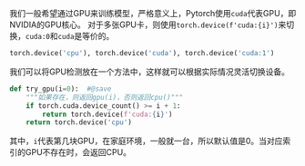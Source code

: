 我们一般希望通过GPU来训练模型，严格意义上，Pytorch使用`cuda`代表GPU，即NVIDIA的GPU核心。
对于多张GPU卡，则使用`torch.device(f'cuda:{i}')`来切换，`cuda:0`和`cuda`是等价的。
```python
torch.device('cpu'), torch.device('cuda'), torch.device('cuda:1')
```

我们可以将GPU检测放在一个方法中，这样就可以根据实际情况灵活切换设备。
```python
def try_gpu(i=0):  #@save
    """如果存在，则返回gpu(i)，否则返回cpu()"""
    if torch.cuda.device_count() >= i + 1:
        return torch.device(f'cuda:{i}')
    return torch.device('cpu')
```
其中，`i`代表第几块GPU，在家庭环境，一般就一台，所以默认值是0。当对应索引的GPU不存在时，会返回CPU。

